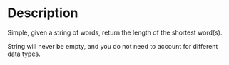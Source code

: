 # Description

Simple, given a string of words, return the length of the shortest word(s).

String will never be empty, and you do not need to account for different data types.
